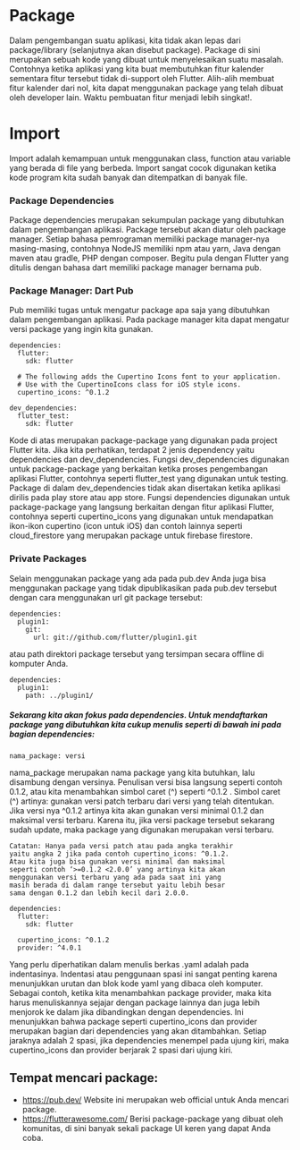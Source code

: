 # Package
Dalam pengembangan suatu aplikasi, kita tidak akan lepas dari package/library (selanjutnya akan disebut package). Package di sini merupakan sebuah kode yang dibuat untuk menyelesaikan suatu masalah. Contohnya ketika aplikasi yang kita buat membutuhkan fitur kalender sementara fitur tersebut tidak di-support oleh Flutter. Alih-alih membuat fitur kalender dari nol, kita dapat menggunakan package yang telah dibuat oleh developer lain. Waktu pembuatan fitur menjadi lebih singkat!.

# Import
Import adalah kemampuan untuk menggunakan class, function atau variable yang berada di file yang berbeda. Import sangat cocok digunakan ketika kode program kita sudah banyak dan ditempatkan di banyak file.

### Package Dependencies
Package dependencies merupakan sekumpulan package yang dibutuhkan dalam pengembangan aplikasi. Package tersebut akan diatur oleh package manager. Setiap bahasa pemrograman memiliki package manager-nya masing-masing, contohnya NodeJS memiliki npm atau yarn, Java dengan maven atau gradle, PHP dengan composer. Begitu pula dengan Flutter yang ditulis dengan bahasa dart memiliki package manager bernama pub.

### Package Manager: Dart Pub
Pub memiliki tugas untuk mengatur package apa saja yang dibutuhkan dalam pengembangan aplikasi. Pada package manager kita dapat mengatur versi package yang ingin kita gunakan.

```
dependencies:
  flutter:
    sdk: flutter
 
  # The following adds the Cupertino Icons font to your application.
  # Use with the CupertinoIcons class for iOS style icons.
  cupertino_icons: ^0.1.2
 
dev_dependencies:
  flutter_test:
    sdk: flutter
```
Kode di atas merupakan package-package yang digunakan pada project Flutter kita. Jika kita perhatikan, terdapat 2 jenis dependency yaitu dependencies dan dev_dependencies. Fungsi dev_dependencies digunakan untuk package-package yang berkaitan ketika proses pengembangan aplikasi Flutter, contohnya seperti flutter_test yang digunakan untuk testing. Package di dalam dev_dependencies tidak akan disertakan ketika aplikasi dirilis pada play store atau app store. Fungsi dependencies digunakan untuk package-package yang langsung berkaitan dengan fitur aplikasi Flutter, contohnya seperti cupertino_icons yang digunakan untuk mendapatkan ikon-ikon cupertino (icon untuk iOS) dan contoh lainnya seperti cloud_firestore yang merupakan package untuk firebase firestore.

### Private Packages
Selain menggunakan package yang ada pada pub.dev Anda juga bisa menggunakan package yang tidak dipublikasikan pada pub.dev tersebut dengan cara menggunakan url git package tersebut:
```
dependencies:
  plugin1:
    git:
      url: git://github.com/flutter/plugin1.git
```
atau path direktori package tersebut yang tersimpan secara offline di komputer Anda.
```
dependencies:
  plugin1:
    path: ../plugin1/
```

##### Sekarang kita akan fokus pada dependencies. Untuk mendaftarkan package yang dibutuhkan kita cukup menulis seperti di bawah ini pada bagian dependencies:
```
nama_package: versi
```
nama_package merupakan nama package yang kita butuhkan, lalu disambung dengan versinya. Penulisan versi bisa langsung seperti contoh 0.1.2, atau kita menambahkan simbol caret (^) seperti ^0.1.2 . Simbol caret (^) artinya: gunakan versi patch terbaru dari versi yang telah ditentukan. Jika versi nya ^0.1.2 artinya kita akan gunakan versi minimal 0.1.2 dan maksimal versi terbaru. Karena itu, jika versi package tersebut sekarang sudah update, maka package yang digunakan merupakan versi terbaru.

```
Catatan: Hanya pada versi patch atau pada angka terakhir 
yaitu angka 2 jika pada contoh cupertino_icons: ^0.1.2. 
Atau kita juga bisa gunakan versi minimal dan maksimal 
seperti contoh ‘>=0.1.2 <2.0.0’ yang artinya kita akan 
menggunakan versi terbaru yang ada pada saat ini yang 
masih berada di dalam range tersebut yaitu lebih besar 
sama dengan 0.1.2 dan lebih kecil dari 2.0.0.
```

```
dependencies:
  flutter:
    sdk: flutter
 
  cupertino_icons: ^0.1.2
  provider: ^4.0.1
```
Yang perlu diperhatikan dalam menulis berkas .yaml adalah pada indentasinya. Indentasi atau penggunaan spasi ini sangat penting karena menunjukkan urutan dan blok kode yaml yang dibaca oleh komputer. Sebagai contoh, ketika kita menambahkan package provider, maka kita harus menuliskannya sejajar dengan package lainnya dan juga lebih menjorok ke dalam jika dibandingkan dengan dependencies. Ini menunjukkan bahwa package seperti cupertino_icons dan provider merupakan bagian dari dependencies yang akan ditambahkan. Setiap jaraknya adalah 2 spasi, jika dependencies menempel pada ujung kiri, maka cupertino_icons dan provider berjarak 2 spasi dari ujung kiri.

## Tempat mencari package:
- https://pub.dev/
Website ini merupakan web official untuk Anda mencari package.
- https://flutterawesome.com/
Berisi package-package yang dibuat oleh komunitas, di sini banyak sekali package UI keren yang dapat Anda coba.